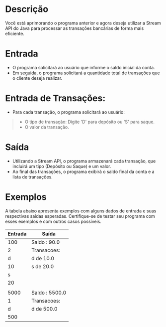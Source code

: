# Descrição
Você está aprimorando o programa anterior e agora deseja utilizar a Stream API do Java para processar as transações bancárias de forma mais eficiente.

# Entrada
* O programa solicitará ao usuário que informe o saldo inicial da conta.
* Em seguida, o programa solicitará a quantidade total de transações que o cliente deseja realizar.

# Entrada de Transações:
* Para cada transação, o programa solicitará ao usuário:
> * O tipo de transação: Digite 'D' para depósito ou 'S' para saque.
> * O valor da transação.

# Saída
* Utilizando a Stream API, o programa armazenará cada transação, que incluirá um tipo (Depósito ou Saque) e um valor.
* Ao final das transações, o programa exibirá o saldo final da conta e a lista de transações.
 
# Exemplos
A tabela abaixo apresenta exemplos com alguns dados de entrada e suas respectivas saídas esperadas. Certifique-se de testar seu programa com esses exemplos e com outros casos possíveis.

| Entrada |	Saída |
| --- | --- |
| 100 | Saldo : 90.0 |
| 2 | Transacoes: |
| d | d de 10.0 |
| 10 | s de 20.0 |
| s |
| 20 |
| |
| 5000 | Saldo : 5500.0 |
| 1 | Transacoes: |
| d | d de 500.0 |
| 500	|
